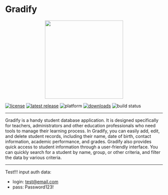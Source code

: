 # Gradify

<p align="center">
  <img src="https://github.com/MikeostCorp/Gradify/blob/main/src/img/iconSets/icon_512x512%402x.png" width="250" height="250">
</p>

[![license](https://img.shields.io/github/license/MikeostCorp/Gradify)](https://github.com/MikeostCorp/Gradify?tab=GPL-3.0-1-ov-file#GPL-3.0-1-ov-file)
[![latest release](https://img.shields.io/github/v/release/MikeostCorp/Gradify)](https://github.com/MikeostCorp/Gradify/releases)
![platform](https://img.shields.io/badge/MacOS-platform?label=platform)
[![downloads](https://img.shields.io/github/downloads/MikeostCorp/Gradify/total.svg)](https://github.com/MikeostCorp/Gradify/releases)
![build status](https://github.com/MikeostCorp/Gradify/actions/workflows/build.yml/badge.svg)


----

Gradify is a handy student database application. It is designed specifically for teachers, administrators and other education professionals who need tools to manage their learning process.
In Gradify, you can easily add, edit, and delete student records, including their name, date of birth, contact information, academic performance, and grades.
Gradify also provides quick access to student information through a user-friendly interface. You can quickly search for a student by name, group, or other criteria, and filter the data by various criteria.

----

Test!!! input auth data:

- login: test@email.com
- pass: Password123!